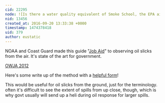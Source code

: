 ```yaml
---
cid: 22295
node: ![Is there a water quality equivalent of Smoke School, the EPA air pollution observer certification?](../notes/warren/09-16-2016/is-there-a-water-quality-equivalent-of-smoke-school-the-epa-air-pollution-observer-certification)
nid: 13456
created_at: 2016-09-20 13:33:38 +0000
timestamp: 1474378418
uid: 379
author: eustatic
---
```


NOAA and Coast Guard made this guide "[Job Aid](http://response.restoration.noaa.gov/sites/default/files/OWJA_2012.pdf)" to observing oil slicks from the air. It's state of the art for government. 

[OWJA 2012](http://response.restoration.noaa.gov/sites/default/files/OWJA_2012.pdf)

Here's some write up of the method with a [helpful form](http://response.restoration.noaa.gov/sites/default/files/aerial-observations-oil-at-sea.pdf)!

This would be useful for oil slicks from the ground, just for the terminology.  often it's difficult to see the extent of spills from up close, though, which is why govt usually will send up a heli during oil response for larger spills.
